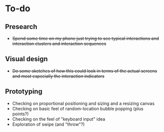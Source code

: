 # To-do

## Presearch

- ~~Spend some time on my phone just trying to see typical interactions and interaction clusters and interaction sequences~~

## Visual design

- ~~Do some sketches of how this could look in terms of the actual screens and most especially the interaction indicators~~

## Prototyping

- Checking on proportional positioning and sizing and a resizing canvas
- Checking on basic feel of random-location bubble popping (plus points?)
- Checking on the feel of "keyboard input" idea
- Exploration of swipe (and "throw"?)